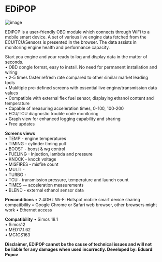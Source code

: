 # EDiPOP

![image](https://github.com/Popov77/EDiPOP/assets/59052047/09ec6bb1-3284-4f13-ae8d-0e5171de9561)

EDiPOP is a user-friendly OBD module which connects through WiFi to a mobile smart device. 
A set of various live engine data fetched from the ECU/TCU/Sensors is presented in the browser. The data assists in monitoring engine health and performance capacity. 

Start you engine and your ready to log and display data in the matter of seconds.  
• OBD dongle format, easy to install. No need for permanent installation and wiring  
• 2-5 times faster refresh rate compared to other similar market leading tools   
• Mukltiple pre-defined screens with essential live engine/transmission data values   
• Compatible with external flex fuel sensor, displaying ethanol content and temperature  
• Capable of measuring acceleration times, 0-100, 100-200   
• ECU/TCU diagnostic trouble code monitoring  
• Graph view for enhanced logging capability and sharing  
• Free updates  

**Screens views**  
• TEMP - engine temperatures  
• TIMING - cylinder timing pull  
• BOOST - boost & wg control  
• FUELING - Injection, lambda and pressure  
• KNOCK - knock voltage  
• MISFIRES - misfire count  
• MULTI -   
• TURBO -   
• TCU - transmission pressure, temperature and launch count  
• TIMES — acceleration measurements  
• BLEND - external ethanol sensor data  

**Preconditions**
• 2.4GHz Wi-Fi Hotspot mobile smart device sharing compatibility
• Google Chrome or Safari web browser, other browsers might work 
• Ethernet access

**Compatibility** 
• Simos 18.1  
• Simos12   
• MED17.1.62  
• MG1CS163  

**Disclaimer, EDiPOP cannot be the cause of technical issues and will not be liable for any damages when used incorrectly. 
Developed by: Eduard Popov**
